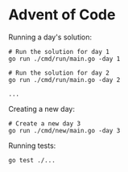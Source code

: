 # Advent of Code

Running a day's solution:

```
# Run the solution for day 1
go run ./cmd/run/main.go -day 1

# Run the solution for day 2
go run ./cmd/run/main.go -day 2

...
```

Creating a new day:

```
# Create a new day 3
go run ./cmd/new/main.go -day 3
```

Running tests:

```
go test ./...
```
